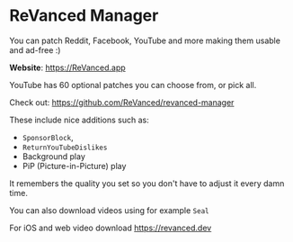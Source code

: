 # ReVanced Manager
You can patch Reddit, Facebook, YouTube and more making them usable and ad-free :)

**Website**: <https://ReVanced.app>

YouTube has 60 optional patches you can choose from, or pick all.

Check out: <https://github.com/ReVanced/revanced-manager>

These include nice additions such as: 
* `SponsorBlock`,
* `ReturnYouTubeDislikes`
* Background play
* PiP (Picture-in-Picture) play

It remembers the quality you set so you don't have to adjust it every damn time.

You can also download videos using for example `Seal`

For iOS and web video download <https://revanced.dev>
